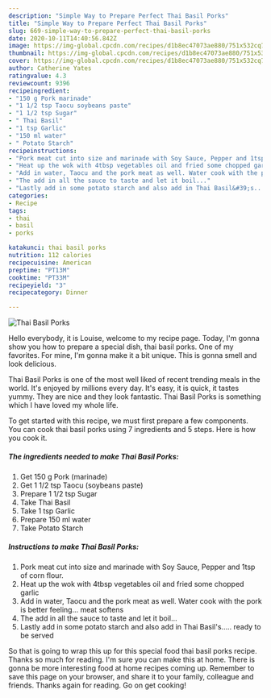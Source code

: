 ```yaml
---
description: "Simple Way to Prepare Perfect Thai Basil Porks"
title: "Simple Way to Prepare Perfect Thai Basil Porks"
slug: 669-simple-way-to-prepare-perfect-thai-basil-porks
date: 2020-10-11T14:40:56.842Z
image: https://img-global.cpcdn.com/recipes/d1b8ec47073ae880/751x532cq70/thai-basil-porks-recipe-main-photo.jpg
thumbnail: https://img-global.cpcdn.com/recipes/d1b8ec47073ae880/751x532cq70/thai-basil-porks-recipe-main-photo.jpg
cover: https://img-global.cpcdn.com/recipes/d1b8ec47073ae880/751x532cq70/thai-basil-porks-recipe-main-photo.jpg
author: Catherine Yates
ratingvalue: 4.3
reviewcount: 9396
recipeingredient:
- "150 g Pork marinade"
- "1 1/2 tsp Taocu soybeans paste"
- "1 1/2 tsp Sugar"
- " Thai Basil"
- "1 tsp Garlic"
- "150 ml water"
- " Potato Starch"
recipeinstructions:
- "Pork meat cut into size and marinade with Soy Sauce, Pepper and 1tsp of corn flour."
- "Heat up the wok with 4tbsp vegetables oil and fried some chopped garlic"
- "Add in water, Taocu and the pork meat as well. Water cook with the pork is better feeling... meat softens"
- "The add in all the sauce to taste and let it boil..."
- "Lastly add in some potato starch and also add in Thai Basil&#39;s..... ready to be served"
categories:
- Recipe
tags:
- thai
- basil
- porks

katakunci: thai basil porks 
nutrition: 112 calories
recipecuisine: American
preptime: "PT13M"
cooktime: "PT33M"
recipeyield: "3"
recipecategory: Dinner

---
```



![Thai Basil Porks](https://img-global.cpcdn.com/recipes/d1b8ec47073ae880/751x532cq70/thai-basil-porks-recipe-main-photo.jpg)

Hello everybody, it is Louise, welcome to my recipe page. Today, I'm gonna show you how to prepare a special dish, thai basil porks. One of my favorites. For mine, I'm gonna make it a bit unique. This is gonna smell and look delicious.

Thai Basil Porks is one of the most well liked of recent trending meals in the world. It's enjoyed by millions every day. It's easy, it is quick, it tastes yummy. They are nice and they look fantastic. Thai Basil Porks is something which I have loved my whole life.




To get started with this recipe, we must first prepare a few components. You can cook thai basil porks using 7 ingredients and 5 steps. Here is how you cook it.

<!--inarticleads1-->

##### The ingredients needed to make Thai Basil Porks:

1. Get 150 g Pork (marinade)
1. Get 1 1/2 tsp Taocu (soybeans paste)
1. Prepare 1 1/2 tsp Sugar
1. Take  Thai Basil
1. Take 1 tsp Garlic
1. Prepare 150 ml water
1. Take  Potato Starch




<!--inarticleads2-->

##### Instructions to make Thai Basil Porks:

1. Pork meat cut into size and marinade with Soy Sauce, Pepper and 1tsp of corn flour.
1. Heat up the wok with 4tbsp vegetables oil and fried some chopped garlic
1. Add in water, Taocu and the pork meat as well. Water cook with the pork is better feeling... meat softens
1. The add in all the sauce to taste and let it boil...
1. Lastly add in some potato starch and also add in Thai Basil&#39;s..... ready to be served




So that is going to wrap this up for this special food thai basil porks recipe. Thanks so much for reading. I'm sure you can make this at home. There is gonna be more interesting food at home recipes coming up. Remember to save this page on your browser, and share it to your family, colleague and friends. Thanks again for reading. Go on get cooking!
